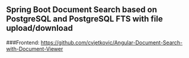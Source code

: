 ## Spring Boot Document Search based on PostgreSQL and PostgreSQL FTS with file upload/download

###Frontend: https://github.com/cvjetkovic/Angular-Document-Search-with-Document-Viewer

